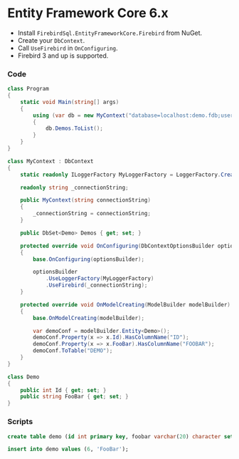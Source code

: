 # Entity Framework Core 6.x

* Install `FirebirdSql.EntityFrameworkCore.Firebird` from NuGet.
* Create your `DbContext`.
* Call `UseFirebird` in `OnConfiguring`.
* Firebird 3 and up is supported.

### Code

```csharp
class Program
{
	static void Main(string[] args)
	{
		using (var db = new MyContext("database=localhost:demo.fdb;user=sysdba;password=masterkey"))
		{
			db.Demos.ToList();
		}
	}
}

class MyContext : DbContext
{
	static readonly ILoggerFactory MyLoggerFactory = LoggerFactory.Create(builder => { builder.AddConsole(); });

	readonly string _connectionString;

	public MyContext(string connectionString)
	{
		_connectionString = connectionString;
	}

	public DbSet<Demo> Demos { get; set; }

	protected override void OnConfiguring(DbContextOptionsBuilder optionsBuilder)
	{
		base.OnConfiguring(optionsBuilder);

		optionsBuilder
			.UseLoggerFactory(MyLoggerFactory)
			.UseFirebird(_connectionString);
	}

	protected override void OnModelCreating(ModelBuilder modelBuilder)
	{
		base.OnModelCreating(modelBuilder);

		var demoConf = modelBuilder.Entity<Demo>();
		demoConf.Property(x => x.Id).HasColumnName("ID");
		demoConf.Property(x => x.FooBar).HasColumnName("FOOBAR");
		demoConf.ToTable("DEMO");
	}
}

class Demo
{
	public int Id { get; set; }
	public string FooBar { get; set; }
}
```

### Scripts

```sql
create table demo (id int primary key, foobar varchar(20) character set utf8);
```

```sql
insert into demo values (6, 'FooBar');
```
